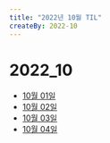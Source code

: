 ```yaml
---
title: "2022년 10월 TIL"
createBy: 2022-10
---
```


# 2022_10
 - [10월 01일](/sdhs/2210/221001.md)
 - [10월 02일](/sdhs/2210/221002.md)
 - [10월 03일](/sdhs/2210/221003.md)
 - [10월 04일](/sdhs/2210/221004.md)